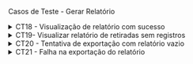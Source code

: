 Casos de Teste - Gerar Relatório 

<details> <summary>CT18 - Visualização de relatório com sucesso</summary> <table> <thead> <tr align="center"> <th colspan="2">CT18 - Visualização de relatório com sucesso</th> </tr> </thead> <tbody> <tr> <td><strong>Pré-condições</strong></td> <td>Administrador autenticado. Há movimentações registradas no sistema (transferências ou retiradas).</td> </tr> <tr> <td><strong>Entradas</strong></td> <td>Seleção da aba desejada: "Transferências" ou "Retiradas".</td> </tr> <tr> <td><strong>Passos</strong></td> <td> 1. Acessar o menu “Relatórios” na página inicial.<br> 2. Selecionar a aba “Transferências” ou “Retiradas”.<br> 3. Aguardar a exibição dos dados em tela. </td> </tr> <tr> <td><strong>Resultado Esperado</strong></td> <td> - O sistema exibe os dados registrados com colunas completas (produto, quantidade, origem, destino, usuário, data, observações).<br> - Botão “Exportar para CSV” aparece habilitado, mas **não é clicado neste caso**.<br> - A visualização em tela é clara e completa para o administrador. </td> </tr> </tbody> </table> </details> 

<details><summary>CT19- Visualizar relatório de retiradas sem registros</summary> <table> <thead> <tr align="center"> <th colspan="2">CT19 - Visualizar relatório de retiradas sem registros</th> </tr> </thead> <tbody> <tr> <td><strong>Pré-condições</strong></td> <td>Administrador autenticado. Nenhuma retirada registrada no sistema.</td> </tr> <tr> <td><strong>Entradas</strong></td> <td>Seleção da aba “Retiradas”.</td> </tr> <tr> <td><strong>Passos</strong></td> <td> 1. Acessar o menu “Relatórios”.<br> 2. Selecionar aba “Retiradas”. </td> </tr> <tr> <td><strong>Resultado Esperado</strong></td> <td> - Sistema exibe a mensagem “Nenhuma retirada encontrada”.<br> - Botão “Exportar para CSV” não é exibido ou permanece desabilitado. </td> </tr> </tbody> </table> </details> 

<details><summary>CT20 - Tentativa de exportação com relatório vazio</summary> <table> <thead> <tr align="center"> <th colspan="2">CT20 - Tentativa de exportação com relatório vazio</th> </tr> </thead> <tbody> <tr> <td><strong>Pré-condições</strong></td> <td>Administrador autenticado. Nenhum dado disponível para o tipo de relatório selecionado.</td> </tr> <tr> <td><strong>Entradas</strong></td> <td>Seleção da aba sem registros (ex: Retiradas).</td> </tr> <tr> <td><strong>Passos</strong></td> <td> 1. Acessar o menu “Relatórios”.<br> 2. Selecionar aba “Retiradas”.<br> 3. Verificar a disponibilidade do botão de exportação. </td> </tr> <tr> <td><strong>Resultado Esperado</strong></td> <td> - Botão “Exportar para CSV” está desabilitado.<br> - Nenhuma ação de download ocorre.<br> - Mensagem de ausência de dados é exibida. </td> </tr> </tbody> </table> </details> 

<details><summary>CT21 - Falha na exportação do relatório</summary> <table> <thead> <tr align="center"> <th colspan="2">CT21 - Falha na exportação do relatório</th> </tr> </thead> <tbody> <tr> <td><strong>Pré-condições</strong></td> <td>Administrador autenticado. Dados disponíveis para exportação. Conexão instável ou erro interno no sistema.</td> </tr> <tr> <td><strong>Entradas</strong></td> <td>Seleção da aba com dados e clique em “Exportar para CSV”.</td> </tr> <tr> <td><strong>Passos</strong></td> <td> 1. Acessar o menu “Relatórios”.<br> 2. Selecionar aba “Transferências”.<br> 3. Clicar em “Exportar para CSV”.<br> 4. Durante a exportação, ocorre erro. </td> </tr> <tr> <td><strong>Resultado Esperado</strong></td> <td> - Sistema exibe mensagem de erro.<br> - Exportação é cancelada.<br> - Administrador é orientado a tentar novamente. </td> </tr> </tbody> </table> </details> 


